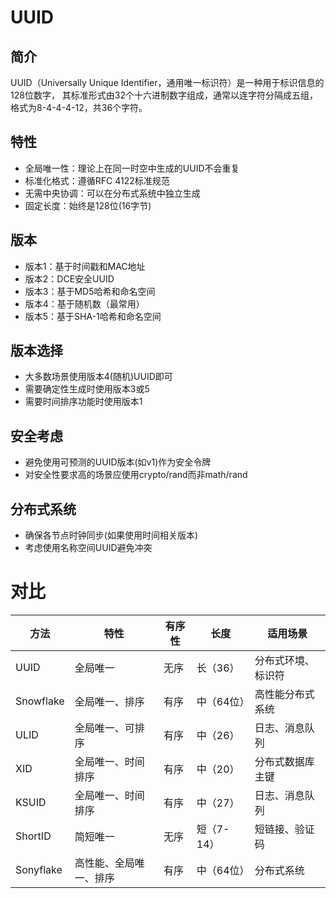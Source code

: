 # UUID

## 简介
UUID（Universally Unique Identifier，通用唯一标识符）是一种用于标识信息的128位数字，
其标准形式由32个十六进制数字组成，通常以连字符分隔成五组，格式为8-4-4-4-12，共36个字符。

## 特性
- 全局唯一性：理论上在同一时空中生成的UUID不会重复
- 标准化格式：遵循RFC 4122标准规范
- 无需中央协调：可以在分布式系统中独立生成
- 固定长度：始终是128位(16字节)

## 版本
- 版本1：基于时间戳和MAC地址
- 版本2：DCE安全UUID
- 版本3：基于MD5哈希和命名空间
- 版本4：基于随机数（最常用）
- 版本5：基于SHA-1哈希和命名空间

## 版本选择
- 大多数场景使用版本4(随机)UUID即可
- 需要确定性生成时使用版本3或5
- 需要时间排序功能时使用版本1

## 安全考虑
- 避免使用可预测的UUID版本(如v1)作为安全令牌
- 对安全性要求高的场景应使用crypto/rand而非math/rand

## 分布式系统
- 确保各节点时钟同步(如果使用时间相关版本)
- 考虑使用名称空间UUID避免冲突


# 对比

| 方法       | 特性               | 有序性 | 长度       | 适用场景                     |
|------------|--------------------|--------|------------|------------------------------|
| UUID       | 全局唯一           | 无序   | 长（36）   | 分布式环境、标识符           |
| Snowflake  | 全局唯一、排序     | 有序   | 中（64位） | 高性能分布式系统             |
| ULID       | 全局唯一、可排序   | 有序   | 中（26）   | 日志、消息队列               |
| XID        | 全局唯一、时间排序 | 有序   | 中（20）   | 分布式数据库主键             |
| KSUID      | 全局唯一、时间排序 | 有序   | 中（27）   | 日志、消息队列               |
| ShortID    | 简短唯一           | 无序   | 短（7-14） | 短链接、验证码               |
| Sonyflake  | 高性能、全局唯一、排序 | 有序 | 中（64位） | 分布式系统                   |

